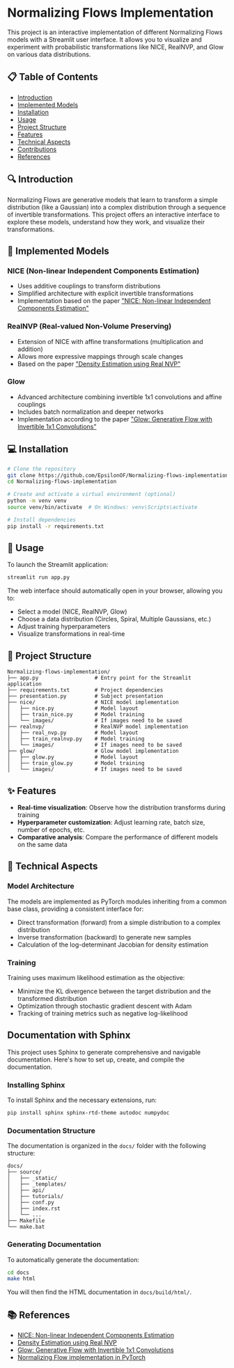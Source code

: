 # Normalizing Flows Implementation

This project is an interactive implementation of different Normalizing Flows models with a Streamlit user interface. It allows you to visualize and experiment with probabilistic transformations like NICE, RealNVP, and Glow on various data distributions.

## 📋 Table of Contents

- [Introduction](#introduction)
- [Implemented Models](#implemented-models)
- [Installation](#installation)
- [Usage](#usage)
- [Project Structure](#project-structure)
- [Features](#features)
- [Technical Aspects](#technical-aspects)
- [Contributions](#contributions)
- [References](#references)

## 🔍 Introduction

Normalizing Flows are generative models that learn to transform a simple distribution (like a Gaussian) into a complex distribution through a sequence of invertible transformations. This project offers an interactive interface to explore these models, understand how they work, and visualize their transformations.

## 🧠 Implemented Models

### NICE (Non-linear Independent Components Estimation)
- Uses additive couplings to transform distributions
- Simplified architecture with explicit invertible transformations
- Implementation based on the paper ["NICE: Non-linear Independent Components Estimation"](https://arxiv.org/abs/1410.8516)

### RealNVP (Real-valued Non-Volume Preserving)
- Extension of NICE with affine transformations (multiplication and addition)
- Allows more expressive mappings through scale changes
- Based on the paper ["Density Estimation using Real NVP"](https://arxiv.org/abs/1605.08803)

### Glow
- Advanced architecture combining invertible 1x1 convolutions and affine couplings
- Includes batch normalization and deeper networks
- Implementation according to the paper ["Glow: Generative Flow with Invertible 1x1 Convolutions"](https://arxiv.org/abs/1807.03039)

## 💻 Installation

```bash
# Clone the repository
git clone https://github.com/EpsilonOF/Normalizing-flows-implementation.git
cd Normalizing-flows-implementation

# Create and activate a virtual environment (optional)
python -m venv venv
source venv/bin/activate  # On Windows: venv\Scripts\activate

# Install dependencies
pip install -r requirements.txt
```

## 🚀 Usage

To launch the Streamlit application:

```bash
streamlit run app.py
```

The web interface should automatically open in your browser, allowing you to:
- Select a model (NICE, RealNVP, Glow)
- Choose a data distribution (Circles, Spiral, Multiple Gaussians, etc.)
- Adjust training hyperparameters
- Visualize transformations in real-time

## 📁 Project Structure

```
Normalizing-flows-implementation/
├── app.py                  # Entry point for the Streamlit application
├── requirements.txt        # Project dependencies
├── presentation.py         # Subject presentation
├── nice/                   # NICE model implementation
│   ├── nice.py             # Model layout
│   ├── train_nice.py       # Model training
│   └── images/             # If images need to be saved
├── realnvp/                # RealNVP model implementation
│   ├── real_nvp.py         # Model layout
│   ├── train_realnvp.py    # Model training
│   └── images/             # If images need to be saved
├── glow/                   # Glow model implementation
│   ├── glow.py             # Model layout
│   ├── train_glow.py       # Model training
│   └── images/             # If images need to be saved
```

## ✨ Features

- **Real-time visualization**: Observe how the distribution transforms during training
- **Hyperparameter customization**: Adjust learning rate, batch size, number of epochs, etc.
- **Comparative analysis**: Compare the performance of different models on the same data

## 🔧 Technical Aspects

### Model Architecture

The models are implemented as PyTorch modules inheriting from a common base class, providing a consistent interface for:
- Direct transformation (forward) from a simple distribution to a complex distribution
- Inverse transformation (backward) to generate new samples
- Calculation of the log-determinant Jacobian for density estimation

### Training

Training uses maximum likelihood estimation as the objective:
- Minimize the KL divergence between the target distribution and the transformed distribution
- Optimization through stochastic gradient descent with Adam
- Tracking of training metrics such as negative log-likelihood

## Documentation with Sphinx

This project uses Sphinx to generate comprehensive and navigable documentation. Here's how to set up, create, and compile the documentation.

### Installing Sphinx

To install Sphinx and the necessary extensions, run:

```bash
pip install sphinx sphinx-rtd-theme autodoc numpydoc
```

### Documentation Structure

The documentation is organized in the `docs/` folder with the following structure:

```
docs/
├── source/
│   ├── _static/
│   ├── _templates/
│   ├── api/
│   ├── tutorials/
│   ├── conf.py
│   ├── index.rst
│   └── ...
├── Makefile
└── make.bat
```

### Generating Documentation

To automatically generate the documentation:

```bash
cd docs
make html
```

You will then find the HTML documentation in `docs/build/html/`.

## 📚 References

- [NICE: Non-linear Independent Components Estimation](https://arxiv.org/abs/1410.8516)
- [Density Estimation using Real NVP](https://arxiv.org/abs/1605.08803)
- [Glow: Generative Flow with Invertible 1x1 Convolutions](https://arxiv.org/abs/1807.03039)
- [Normalizing Flow implementation in PyTorch](https://github.com/VincentStimper/normalizing-flows)
